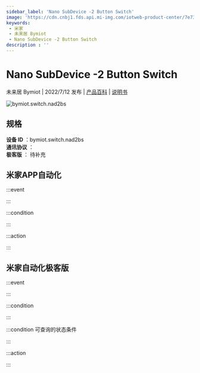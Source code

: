 ```yaml
---
sidebar_label: 'Nano SubDevice -2 Button Switch'
image: 'https://cdn.cnbj1.fds.api.mi-img.com/iotweb-product-center/7e73d7b64e6bec6de6e6ae1275d9531d_1657519253178.png?GalaxyAccessKeyId=AKVGLQWBOVIRQ3XLEW&Expires=9223372036854775807&Signature=0noAk+FZK+TpZRcdvt88Yk/ELPw='
keywords: 
 - 米家
 - 未来居 Bymiot
 - Nano SubDevice -2 Button Switch
description : ''
---
```

# Nano SubDevice -2 Button Switch

未来居 Bymiot | 2022/7/12 发布 | [产品百科](https://home.mi.com/webapp/content/baike/product/index.html?model=bymiot.switch.nad2bs/) | [说明书](https://home.mi.com/views/introduction.html?model=bymiot.switch.nad2bs&region=cn)

![bymiot.switch.nad2bs](https://cdn.cnbj1.fds.api.mi-img.com/iotweb-product-center/7e73d7b64e6bec6de6e6ae1275d9531d_1657519253178.png?GalaxyAccessKeyId=AKVGLQWBOVIRQ3XLEW&Expires=9223372036854775807&Signature=0noAk+FZK+TpZRcdvt88Yk/ELPw=)

## 规格  
> 
**设备 ID** ：bymiot.switch.nad2bs  
**通讯协议** ：  
**极客版**  ： 待补充 


## 米家APP自动化  

:::event  

:::

:::condition  

:::

:::action   

:::

## 米家自动化极客版  

:::event  

:::

:::condition  

:::

:::condition 可查询的状态条件  

:::

:::action  

:::

        

